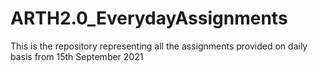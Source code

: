 # ARTH2.0_EverydayAssignments
This is the repository representing all the assignments provided on daily basis from 15th September 2021

